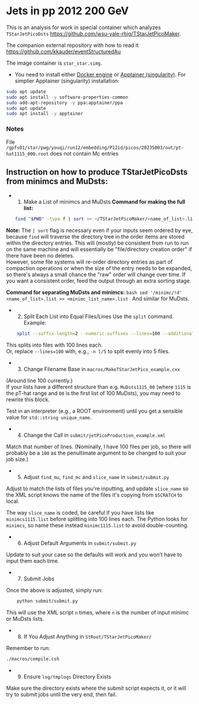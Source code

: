 
# Jets in pp 2012 200 GeV

This is an analysis for work in special container which analyzes `TStarJetPicoDsts` https://github.com/wsu-yale-rhig/TStarJetPicoMaker.

The companion external repository with how to read it
https://github.com/kkauder/eventStructuredAu 


The image container is `star_star.simg`.
- You need to install either [Docker engine](https://docs.docker.com/get-started/get-docker/) or [Apptainer (singularity)](https://apptainer.org/docs/admin/main/installation.html).
For simplier Apptainer (singularity) installation:
```bash
sudo apt update
sudo apt install -y software-properties-common
sudo add-apt-repository -y ppa:apptainer/ppa
sudo apt update
sudo apt install -y apptainer
```

### Notes
File `/gpfs01/star/pwg/youqi/run12/embedding/P12id/picos/20235003/out/pt-hat1115_000.root` does not contain Mc entries




## Instruction on how to produce TStarJetPicoDsts from minimcs and MuDsts:

* 1. Make a List of minimcs and MuDsts
**Command for making the full list:**
    ```bash
    find "$PWD" -type f | sort >> ~/TStarJetPicoMaker/<name_of_list>.list
    ```
**Note:** The `| sort` flag is necessary even if your inputs seem ordered by eye, because `find` will traverse the directory tree in the order items are stored within the directory entries. This will (mostly) be consistent from run to run on the same machine and will essentially be "file/directory creation order" if there have been no deletes.  
However, some file systems will re-order directory entries as part of compaction operations or when the size of the entry needs to be expanded, so there's always a small chance the "raw" order will change over time. If you want a consistent order, feed the output through an extra sorting stage.
    
**Command for separating MuDsts and minimcs:**
    ```bash
    sed '/minimc/!d' <name_of_list>.list >> <minimc_list_name>.list
    ```
    And similar for MuDsts.

* 2. Split Each List into Equal Files/Lines
Use the `split` command. Example:
```bash
    split --suffix-length=2 --numeric-suffixes --lines=100 --additional-suffix=.list --verbose <input_filename> <output_prefix>_
```
This splits into files with 100 lines each.  
Or, replace `--lines=100` with, e.g., `-n l/5` to split evenly into 5 files.
    

* 3. Change Filename Base in `macros/MakeTStarJetPico_example.cxx`

(Around line 100 currently.)  
    If your lists have a different structure than e.g. `MuDsts1115_00` (where `1115` is the pT-hat range and `00` is the first list of 100 MuDsts), you may need to rewrite this block.

Test in an interpreter (e.g., a ROOT environment) until you get a sensible value for `std::string unique_name`.

* 4. Change the Call in `submit/jetPicoProduction_example.xml`

Match that number of lines. (Nominally, I have 100 files per job, so there will probably be a `100` as the penultimate argument to be changed to suit your job size.)
    

* 5. Adjust `find_mu`, `find_mc` and `slice_name` in `submit/submit.py`

Adjust to match the lists of files you're inputting, and update `slice_name` so the XML script knows the name of the files it's copying from `$SCRATCH` to local.
    
The way `slice_name` is coded, be careful if you have lists like `minimcs1115.list` before splitting into 100 lines each. The Python looks for `minimcs`, so name these instead `minimc1115.list` to avoid double-counting.


* 6. Adjust Default Arguments in `submit/submit.py`

Update to suit your case so the defaults will work and you won’t have to input them each time.
    

* 7. Submit Jobs

Once the above is adjusted, simply run:
    
```bash
    python submit/submit.py
```
    
This will use the XML script `n` times, where `n` is the number of input minimc or MuDsts lists.
    


* 8. If You Adjust Anything in `StRoot/TStarJetPicoMaker/`

Remember to run:
```bash
./macros/compile.csh
```


* 9. Ensure `log/tmplogs` Directory Exists

Make sure the directory exists where the submit script expects it, or it will try to submit jobs until the very end, then fail.
